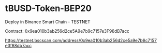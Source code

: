 # tBUSD-Token-BEP20


Deploy in Binance Smart Chain - TESTNET


Contract: 0x9ea010b3ab256d2ce5A9e7b9c7157e3F98dB7acc


https://testnet.bscscan.com/address/0x9ea010b3ab256d2ce5a9e7b9c7157e3f98db7acc
